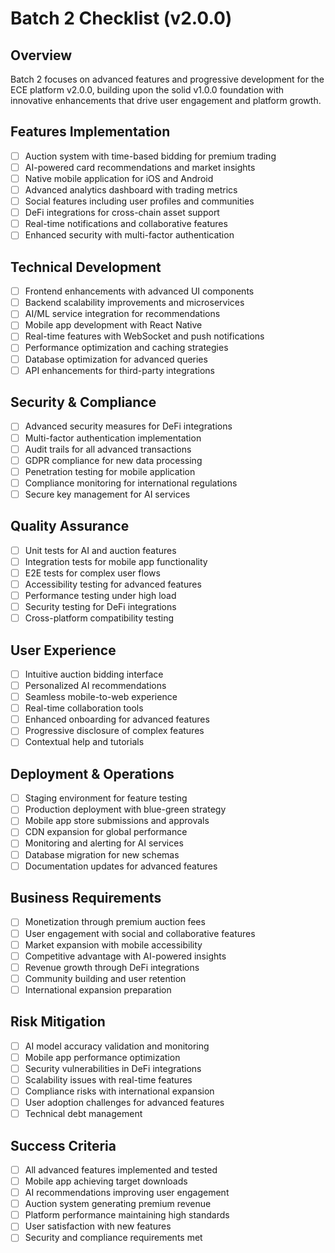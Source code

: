 # Batch 2 Checklist (v2.0.0)

## Overview
Batch 2 focuses on advanced features and progressive development for the ECE platform v2.0.0, building upon the solid v1.0.0 foundation with innovative enhancements that drive user engagement and platform growth.

## Features Implementation
- [ ] Auction system with time-based bidding for premium trading
- [ ] AI-powered card recommendations and market insights
- [ ] Native mobile application for iOS and Android
- [ ] Advanced analytics dashboard with trading metrics
- [ ] Social features including user profiles and communities
- [ ] DeFi integrations for cross-chain asset support
- [ ] Real-time notifications and collaborative features
- [ ] Enhanced security with multi-factor authentication

## Technical Development
- [ ] Frontend enhancements with advanced UI components
- [ ] Backend scalability improvements and microservices
- [ ] AI/ML service integration for recommendations
- [ ] Mobile app development with React Native
- [ ] Real-time features with WebSocket and push notifications
- [ ] Performance optimization and caching strategies
- [ ] Database optimization for advanced queries
- [ ] API enhancements for third-party integrations

## Security & Compliance
- [ ] Advanced security measures for DeFi integrations
- [ ] Multi-factor authentication implementation
- [ ] Audit trails for all advanced transactions
- [ ] GDPR compliance for new data processing
- [ ] Penetration testing for mobile application
- [ ] Compliance monitoring for international regulations
- [ ] Secure key management for AI services

## Quality Assurance
- [ ] Unit tests for AI and auction features
- [ ] Integration tests for mobile app functionality
- [ ] E2E tests for complex user flows
- [ ] Accessibility testing for advanced features
- [ ] Performance testing under high load
- [ ] Security testing for DeFi integrations
- [ ] Cross-platform compatibility testing

## User Experience
- [ ] Intuitive auction bidding interface
- [ ] Personalized AI recommendations
- [ ] Seamless mobile-to-web experience
- [ ] Real-time collaboration tools
- [ ] Enhanced onboarding for advanced features
- [ ] Progressive disclosure of complex features
- [ ] Contextual help and tutorials

## Deployment & Operations
- [ ] Staging environment for feature testing
- [ ] Production deployment with blue-green strategy
- [ ] Mobile app store submissions and approvals
- [ ] CDN expansion for global performance
- [ ] Monitoring and alerting for AI services
- [ ] Database migration for new schemas
- [ ] Documentation updates for advanced features

## Business Requirements
- [ ] Monetization through premium auction fees
- [ ] User engagement with social and collaborative features
- [ ] Market expansion with mobile accessibility
- [ ] Competitive advantage with AI-powered insights
- [ ] Revenue growth through DeFi integrations
- [ ] Community building and user retention
- [ ] International expansion preparation

## Risk Mitigation
- [ ] AI model accuracy validation and monitoring
- [ ] Mobile app performance optimization
- [ ] Security vulnerabilities in DeFi integrations
- [ ] Scalability issues with real-time features
- [ ] Compliance risks with international expansion
- [ ] User adoption challenges for advanced features
- [ ] Technical debt management

## Success Criteria
- [ ] All advanced features implemented and tested
- [ ] Mobile app achieving target downloads
- [ ] AI recommendations improving user engagement
- [ ] Auction system generating premium revenue
- [ ] Platform performance maintaining high standards
- [ ] User satisfaction with new features
- [ ] Security and compliance requirements met
